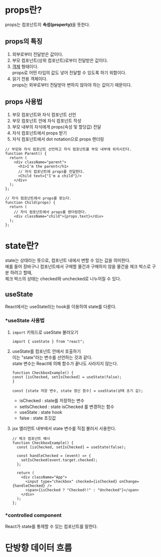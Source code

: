 # props란?
props는 컴포넌트의 <strong>속성(property)</strong>을 뜻한다.


## props의 특징 
<ol>
<li>외부로부터 전달받은 값이다.</li>
<li>부모 컴포넌트(상위 컴포넌트)로부터 전달받은 값이다.</li>
<li><u>객체</u> 형태이다.</li>
props로 어떤 타입의 값도 넣어 전달할 수 있도록 하기 위함이다.
<li>읽기 전용 객체이다.</li>
props는 외부로부터 전달받아 변하지 않아야 하는 값이기 때문이다.
</ol>

## props 사용법

<ol>
<li>부모 컴포넌트와 자식 컴포넌트 선언</li>
<li>부모 컴포넌트 안에 자식 컴포넌트 작성</li>
<li>부모 내부의 자식에게 props(속성 및 할당값) 전달</li>
<li>자식 컴포넌트에서 props 받기</li>
<li>자식 컴포넌트에서 dot notation으로 props 렌더링</li>
</ol>

```
// 부모와 자식 컴포넌트 선언하고 자식 컴포넌트를 부모 내부에 위치시킨다.
function Parent() {
  return (
    <div className="parent">
      <h1>I'm the parent</h1>
      // 자식 컴포넌트에 props를 전달한다.
      <Child text={"I'm a child"}/> 
    </div>
  );
};

// 자식 컴포넌트에서 props를 받는다.
function Child(props) {
  return (
    // 자식 컴포넌트에서 props를 렌더링한다.
    <div className="child">{props.text}</div> 
  );
};
```

# state란?
state는 상태라는 뜻으로, 컴포넌트 내에서 변할 수 있는 값을 의미한다.<br>
예를 들어 장바구니 컴포넌트에서 구매할 물건과 구매하지 않을 물건을 체크 박스로 구분 하려고 할때,<br>
체크 박스의 상태는 checked와 unchecked로 나누어질 수 있다.

## useState
React에서는 useState라는 hook을 이용하여 state를 다룬다.

### *useState 사용법
1. `import` 키워드로 useState 불러오기
    ```
    import { useState } from "react";
    ```
2. useState를 컴포넌트 안에서 호출하기<br>
이는 "state"라는 변수를 선언하는 것과 같다.<br>
state 변수는 React에 의해 함수가 끝나도 사라지지 않는다.
    ```
    function CheckboxExample() {
    const [isChecked, setIsChecked] = useState(false);
    }
    ```
    ```
    const [state 저장 변수, state 갱신 함수] = useState(상태 초기 값);
    ```
    - isChecked : state를 저장하는 변수
    - setIsChecked : state isChecked 를 변경하는 함수
    - useState : state hook
    - false : state 초깃값  
3. jsx 엘리먼트 내부에서 state 변수를 직접 불러서 사용한다.

    ```
    // 체크 컴포넌트 예시
    function CheckboxExample() {
      const [isChecked, setIsChecked] = useState(false);

      const handleChecked = (event) => {
        setIsChecked(event.target.checked);
      };

      return (
        <div className="App">
          <input type="checkbox" checked={isChecked} onChange={handleChecked} />
          <span>{isChecked ? "Checked!!" : "Unchecked"}</span>
        </div>
      );
    };
    ```
### *controlled component
React가 state를 통제할 수 있는 컴포넌트를 말한다.

# 단방향 데이터 흐름




